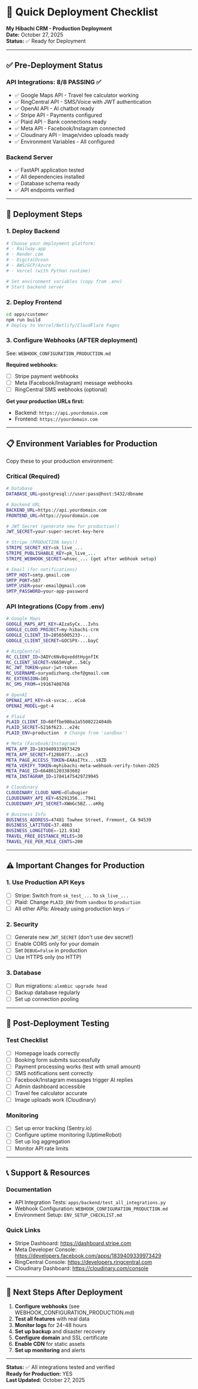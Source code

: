 # 🚀 Quick Deployment Checklist

**My Hibachi CRM - Production Deployment**  
**Date:** October 27, 2025  
**Status:** ✅ Ready for Deployment

---

## ✅ Pre-Deployment Status

### API Integrations: 8/8 PASSING ✅
- ✅ Google Maps API - Travel fee calculator working
- ✅ RingCentral API - SMS/Voice with JWT authentication
- ✅ OpenAI API - AI chatbot ready
- ✅ Stripe API - Payments configured
- ✅ Plaid API - Bank connections ready
- ✅ Meta API - Facebook/Instagram connected
- ✅ Cloudinary API - Image/video uploads ready
- ✅ Environment Variables - All configured

### Backend Server
- ✅ FastAPI application tested
- ✅ All dependencies installed
- ✅ Database schema ready
- ✅ API endpoints verified

---

## 🔧 Deployment Steps

### 1. Deploy Backend
```bash
# Choose your deployment platform:
# - Railway.app
# - Render.com  
# - DigitalOcean
# - AWS/GCP/Azure
# - Vercel (with Python runtime)

# Set environment variables (copy from .env)
# Start backend server
```

### 2. Deploy Frontend
```bash
cd apps/customer
npm run build
# Deploy to Vercel/Netlify/CloudFlare Pages
```

### 3. Configure Webhooks (AFTER deployment)
See: `WEBHOOK_CONFIGURATION_PRODUCTION.md`

**Required webhooks:**
- [ ] Stripe payment webhooks
- [ ] Meta (Facebook/Instagram) message webhooks  
- [ ] RingCentral SMS webhooks (optional)

**Get your production URLs first:**
- Backend: `https://api.yourdomain.com`
- Frontend: `https://yourdomain.com`

---

## 📋 Environment Variables for Production

Copy these to your production environment:

### Critical (Required)
```bash
# Database
DATABASE_URL=postgresql://user:pass@host:5432/dbname

# Backend URL
BACKEND_URL=https://api.yourdomain.com
FRONTEND_URL=https://yourdomain.com

# JWT Secret (generate new for production!)
JWT_SECRET=your-super-secret-key-here

# Stripe (PRODUCTION keys!)
STRIPE_SECRET_KEY=sk_live_...
STRIPE_PUBLISHABLE_KEY=pk_live_...
STRIPE_WEBHOOK_SECRET=whsec_... (get after webhook setup)

# Email (for notifications)
SMTP_HOST=smtp.gmail.com
SMTP_PORT=587
SMTP_USER=your-email@gmail.com
SMTP_PASSWORD=your-app-password
```

### API Integrations (Copy from .env)
```bash
# Google Maps
GOOGLE_MAPS_API_KEY=AIzaSyCx...Ivhs
GOOGLE_CLOUD_PROJECT=my-hibachi-crm
GOOGLE_CLIENT_ID=28565005233-...
GOOGLE_CLIENT_SECRET=GOCSPX-...bayC

# RingCentral
RC_CLIENT_ID=3ADYc6Nv8qxeddtHygnfIK
RC_CLIENT_SECRET=V665HVqP...54Cy
RC_JWT_TOKEN=your-jwt-token
RC_USERNAME=suryadizhang.chef@gmail.com
RC_EXTENSION=101
RC_SMS_FROM=+19167408768

# OpenAI
OPENAI_API_KEY=sk-svcac...eCoA
OPENAI_MODEL=gpt-4

# Plaid
PLAID_CLIENT_ID=68ffbe986a1a5500222404db
PLAID_SECRET=5216f623...e24c
PLAID_ENV=production  # Change from 'sandbox'!

# Meta (Facebook/Instagram)
META_APP_ID=1839409339973429
META_APP_SECRET=f128b977...acc3
META_PAGE_ACCESS_TOKEN=EAAaI7tx...s8ZD
META_VERIFY_TOKEN=myhibachi-meta-webhook-verify-token-2025
META_PAGE_ID=664861203383602
META_INSTAGRAM_ID=17841475429729945

# Cloudinary
CLOUDINARY_CLOUD_NAME=dlubugier
CLOUDINARY_API_KEY=65291356...7941
CLOUDINARY_API_SECRET=XWmGc5BZ...oKRg

# Business Info
BUSINESS_ADDRESS=47481 Towhee Street, Fremont, CA 94539
BUSINESS_LATITUDE=37.4863
BUSINESS_LONGITUDE=-121.9342
TRAVEL_FREE_DISTANCE_MILES=30
TRAVEL_FEE_PER_MILE_CENTS=200
```

---

## ⚠️ Important Changes for Production

### 1. Use Production API Keys
- [ ] Stripe: Switch from `sk_test_...` to `sk_live_...`
- [ ] Plaid: Change `PLAID_ENV` from `sandbox` to `production`
- [ ] All other APIs: Already using production keys ✅

### 2. Security
- [ ] Generate new `JWT_SECRET` (don't use dev secret!)
- [ ] Enable CORS only for your domain
- [ ] Set `DEBUG=False` in production
- [ ] Use HTTPS only (no HTTP)

### 3. Database
- [ ] Run migrations: `alembic upgrade head`
- [ ] Backup database regularly
- [ ] Set up connection pooling

---

## 🧪 Post-Deployment Testing

### Test Checklist
- [ ] Homepage loads correctly
- [ ] Booking form submits successfully
- [ ] Payment processing works (test with small amount)
- [ ] SMS notifications sent correctly
- [ ] Facebook/Instagram messages trigger AI replies
- [ ] Admin dashboard accessible
- [ ] Travel fee calculator accurate
- [ ] Image uploads work (Cloudinary)

### Monitoring
- [ ] Set up error tracking (Sentry.io)
- [ ] Configure uptime monitoring (UptimeRobot)
- [ ] Set up log aggregation
- [ ] Monitor API rate limits

---

## 📞 Support & Resources

### Documentation
- API Integration Tests: `apps/backend/test_all_integrations.py`
- Webhook Configuration: `WEBHOOK_CONFIGURATION_PRODUCTION.md`
- Environment Setup: `ENV_SETUP_CHECKLIST.md`

### Quick Links
- Stripe Dashboard: https://dashboard.stripe.com
- Meta Developer Console: https://developers.facebook.com/apps/1839409339973429
- RingCentral Console: https://developers.ringcentral.com
- Cloudinary Dashboard: https://cloudinary.com/console

---

## 🎯 Next Steps After Deployment

1. **Configure webhooks** (see WEBHOOK_CONFIGURATION_PRODUCTION.md)
2. **Test all features** with real data
3. **Monitor logs** for 24-48 hours
4. **Set up backup** and disaster recovery
5. **Configure domain** and SSL certificate
6. **Enable CDN** for static assets
7. **Set up monitoring** and alerts

---

**Status:** ✅ All integrations tested and verified  
**Ready for Production:** YES  
**Last Updated:** October 27, 2025
